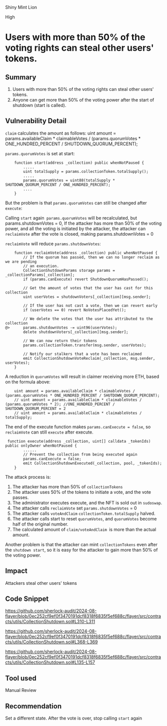 Shiny Mint Lion

High

# Users with more than 50% of the voting rights can steal other users' tokens.



## Summary
1. Users with more than 50% of the voting rights can steal other users' tokens.
2. Anyone can get more than 50% of the voting power after the start of shutdown (start is called).

## Vulnerability Detail

`claim` calculates the amount as follows:
    uint amount = params.availableClaim * claimableVotes / (params.quorumVotes * ONE_HUNDRED_PERCENT / SHUTDOWN_QUORUM_PERCENT);

`params.quorumVotes` is set at start:

```solidity
    function start(address _collection) public whenNotPaused {
        .....
        uint totalSupply = params.collectionToken.totalSupply(); 
        .....
        params.quorumVotes = uint88(totalSupply * SHUTDOWN_QUORUM_PERCENT / ONE_HUNDRED_PERCENT);
        ....
    }
```

But the problem is that `params.quorumVotes` can still be changed after `execute`:

Calling `start` again` params.quorumVotes` will be recalculated, but params.shutdownVotes = 0,
If the attacker has more than 50% of the voting power, and all the voting is initiated by the attacker, the attacker can `reclaimVote` after the vote is closed, making params.shutdownVotes = 0

`reclaimVote` will reduce `params.shutdownVotes`:
```solidity
    function reclaimVote(address _collection) public whenNotPaused {
        // If the quorum has passed, then we can no longer reclaim as we are pending
        // an execution.
        CollectionShutdownParams storage params = _collectionParams[_collection];
        if (params.canExecute) revert ShutdownQuorumHasPassed();

        // Get the amount of votes that the user has cast for this collection
        uint userVotes = shutdownVoters[_collection][msg.sender];

        // If the user has not cast a vote, then we can revert early
        if (userVotes == 0) revert NoVotesPlacedYet();

        // We delete the votes that the user has attributed to the collection
@>      params.shutdownVotes -= uint96(userVotes);
        delete shutdownVoters[_collection][msg.sender];

        // We can now return their tokens
        params.collectionToken.transfer(msg.sender, userVotes);

        // Notify our stalkers that a vote has been reclaimed
        emit CollectionShutdownVoteReclaim(_collection, msg.sender, userVotes);
    }
```

A reduction in `quorumVotes` will result in claimer receiving more ETH, based on the formula above:

```solidity
    uint amount = params.availableClaim * claimableVotes / (params.quorumVotes * ONE_HUNDRED_PERCENT / SHUTDOWN_QUORUM_PERCENT);
    // uint amount = params.availableClaim * claimableVotes / (params.quorumVotes * 2); //ONE_HUNDRED_PERCENT / SHUTDOWN_QUORUM_PERCENT = 2
    // uint amount = params.availableClaim * claimableVotes / totalSupply;
```

The end of the execute function makes `params.canExecute = false`, so `reclaimVote` can still `execute` after execute.

```solidity
 function execute(address _collection, uint[] calldata _tokenIds) public onlyOwner whenNotPaused {
        ......
        // Prevent the collection from being executed again
        params.canExecute = false;
        emit CollectionShutdownExecuted(_collection, pool, _tokenIds);
    }
```

The attack process is:
1. The attacker has more than 50% of `collectionTokens`
2. The attacker uses 50% of the tokens to initiate a vote, and the vote passes.
3. The administrator executes execute, and the NFT is sold out in `sudoswap`.
4. The attacker calls `reclaimVote` set `params.shutdownVotes` = 0
5. The attacker calls `voteAndClaim` `collectionToken.totalSupply` halved.
6. The attacker calls start to reset `quorumVotes`, and `quorumVotes` become half of the original number.
7. The calculated amount of `claim/voteAndClaim `is more than the actual amount.

Another problem is that the attacker can mint `collectionTokens` even after the `shutdown start`, so it is easy for the attacker to gain more than 50% of the voting power.

## Impact
Attackers steal other users' tokens

## Code Snippet
https://github.com/sherlock-audit/2024-08-flayer/blob/0ec252cf9ef0f3470191dcf8318f6835f5ef688c/flayer/src/contracts/utils/CollectionShutdown.sol#L310-L311

https://github.com/sherlock-audit/2024-08-flayer/blob/0ec252cf9ef0f3470191dcf8318f6835f5ef688c/flayer/src/contracts/utils/CollectionShutdown.sol#L368-L369

https://github.com/sherlock-audit/2024-08-flayer/blob/0ec252cf9ef0f3470191dcf8318f6835f5ef688c/flayer/src/contracts/utils/CollectionShutdown.sol#L135-L157

## Tool used

Manual Review

## Recommendation
Set a different state. After the vote is over, stop calling `start` again